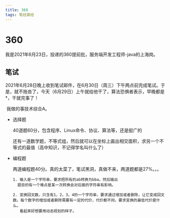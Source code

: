 ```yaml
---
title: 360
tags: 笔经面经
---
```


# 360

​	我是2021年6月23日，投递的360提前批，服务端开发工程师-java的上海岗。

## 笔试

​	2021年6月28日晚上收到笔试邮件，在6月30日（周三）下午两点前完成笔试。于是，就不拖沓了，今天（6月29日）上午就给他干了，算法恐惧者表示，早晚都是*，干就完事了！

​	我做的事技术综合A。

- 选择题

  40道题60分，包含程序、Linux命令、协议、算法等，还是挺广的

  还有一道数学题，不等式组，然后就可以在坐标上画出相交面积，求另一个不等式的最值（高中知识，不记得学名叫什么了）

- 编程题

  两道编程题40分。真的太菜了，笔试黑洞，真做不来，两道题都是27%。。。
  
  ```
  1. 输入是一个字符串，要求把所有的ab转换为bba，然后输出
    题目的有一个难点是某一次转换会对后面的字符串有影响。
  
  2. 变换回文数，只含有1，2，3，4的一个字符串，要求通过增加或者删除，让它变成回文数。每个数字的增加或者删除需要有一定的代价，代价都不同，要求变换的最低代价是什么。
     看起来好想要用动态规划的样子。

